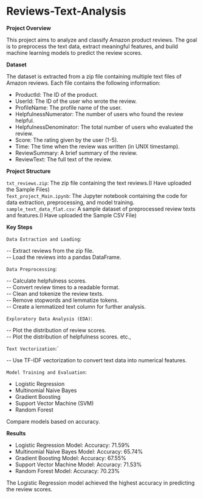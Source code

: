 # Reviews-Text-Analysis

**Project Overview**  

This project aims to analyze and classify Amazon product reviews. The goal is to preprocess the text data, extract meaningful features, and build machine learning models to predict the review scores.  
  

**Dataset**  
  
The dataset is extracted from a zip file containing multiple text files of Amazon reviews. Each file contains the following information:  
  

- ProductId: The ID of the product.
- UserId: The ID of the user who wrote the review.
- ProfileName: The profile name of the user.
- HelpfulnessNumerator: The number of users who found the review helpful.
- HelpfulnessDenominator: The total number of users who evaluated the review.
- Score: The rating given by the user (1-5).
- Time: The time when the review was written (in UNIX timestamp).
- ReviewSummary: A brief summary of the review.
- ReviewText: The full text of the review.
  
**Project Structure**

`txt_reviews.zip`: The zip file containing the text reviews.(I Have uploaded the Sample Files)    
`Text_project_Main.ipynb`: The Jupyter notebook containing the code for data extraction, preprocessing, and model training.  
`sample_text_data_flat.csv`: A sample dataset of preprocessed review texts and features.(I Have uploaded the Sample CSV File)  

**Key Steps**  

`Data Extraction and Loading`:  

-- Extract reviews from the zip file.  
-- Load the reviews into a pandas DataFrame.

`Data Preprocessing`:

-- Calculate helpfulness scores.  
-- Convert review times to a readable format.  
-- Clean and tokenize the review texts.  
-- Remove stopwords and lemmatize tokens.  
-- Create a lemmatized text column for further analysis.  

`Exploratory Data Analysis (EDA)`:  
  
-- Plot the distribution of review scores.  
-- Plot the distribution of helpfulness scores. etc.,  

`Text Vectorization`:`
  
-- Use TF-IDF vectorization to convert text data into numerical features.  
  
`Model Training and Evaluation`:  
  
- Logistic Regression
- Multinomial Naive Bayes
- Gradient Boosting
- Support Vector Machine (SVM)
- Random Forest
  
Compare models based on accuracy.

**Results**

- Logistic Regression Model:  Accuracy: 71.59%
- Multinomial Naive Bayes Model: Accuracy: 65.74%
- Gradient Boosting Model: Accuracy: 67.55%
- Support Vector Machine Model: Accuracy: 71.53%
- Random Forest Model: Accuracy: 70.23%


The Logistic Regression model achieved the highest accuracy in predicting the review scores.
